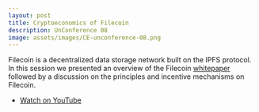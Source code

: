```yaml
---
layout: post
title: Cryptoeconomics of Filecoin
description: UnConference 08
image: assets/images/CE-unconference-08.png
---
```


Filecoin is a decentralized data storage network built on the IPFS protocol. In this session we presented an overview of the Filecoin [whitepaper](https://filecoin.io/filecoin.pdf) followed by a discussion on the principles and incentive mechanisms on Filecoin.

<ul class="actions vertical">
  <li><a href="https://youtu.be/xnKml-xJit4" class="button fit icon fa-youtube">Watch on YouTube</a></li>
</ul>
